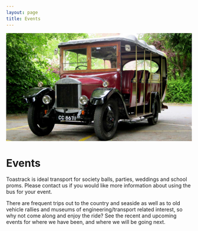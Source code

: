 ```yaml
---
layout: page 
title: Events
---
```


![Events Image][events-image]

# Events

Toastrack is ideal transport for society balls, parties, weddings and school proms. Please contact us if you would like more information about using the bus for your event.

There are frequent trips out to the country and seaside as well as to old vehicle rallies and museums of engineering/transport related interest, so why not come along and enjoy the ride? See the recent and upcoming events for where we have been, and where we will be going next.

[events-image]: /img/page-images/events.jpg
